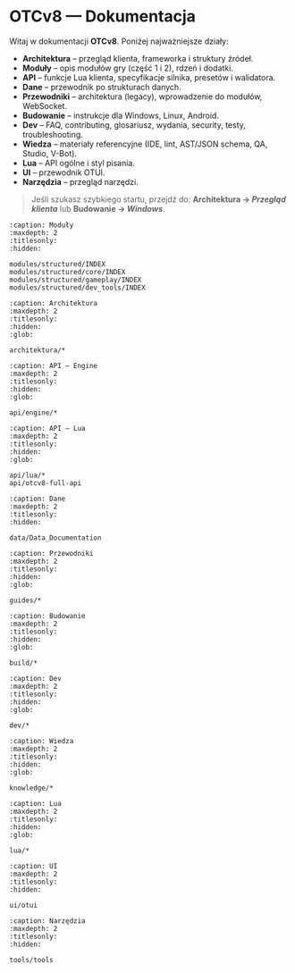 # OTCv8 — Dokumentacja

Witaj w dokumentacji **OTCv8**. Poniżej najważniejsze działy:

* **Architektura** – przegląd klienta, frameworka i struktury źródeł.
* **Moduły** – opis modułów gry (część 1 i 2), rdzeń i dodatki.
* **API** – funkcje Lua klienta, specyfikacje silnika, presetów i walidatora.
* **Dane** – przewodnik po strukturach danych.
* **Przewodniki** – architektura (legacy), wprowadzenie do modułów, WebSocket.
* **Budowanie** – instrukcje dla Windows, Linux, Android.
* **Dev** – FAQ, contributing, glosariusz, wydania, security, testy, troubleshooting.
* **Wiedza** – materiały referencyjne (IDE, lint, AST/JSON schema, QA, Studio, V-Bot).
* **Lua** – API ogólne i styl pisania.
* **UI** – przewodnik OTUI.
* **Narzędzia** – przegląd narzędzi.

> Jeśli szukasz szybkiego startu, przejdź do:
> **Architektura → *Przegląd klienta*** lub **Budowanie → *Windows***.

```{toctree}
:caption: Moduły
:maxdepth: 2
:titlesonly:
:hidden:

modules/structured/INDEX
modules/structured/core/INDEX
modules/structured/gameplay/INDEX
modules/structured/dev_tools/INDEX
```

```{toctree}
:caption: Architektura
:maxdepth: 2
:titlesonly:
:hidden:
:glob:

architektura/*
```

```{toctree}
:caption: API – Engine
:maxdepth: 2
:titlesonly:
:hidden:
:glob:

api/engine/*
```

```{toctree}
:caption: API – Lua
:maxdepth: 2
:titlesonly:
:hidden:
:glob:

api/lua/*
api/otcv8-full-api
```

```{toctree}
:caption: Dane
:maxdepth: 2
:titlesonly:
:hidden:

data/Data_Documentation
```

```{toctree}
:caption: Przewodniki
:maxdepth: 2
:titlesonly:
:hidden:
:glob:

guides/*
```

```{toctree}
:caption: Budowanie
:maxdepth: 2
:titlesonly:
:hidden:
:glob:

build/*
```

```{toctree}
:caption: Dev
:maxdepth: 2
:titlesonly:
:hidden:
:glob:

dev/*
```

```{toctree}
:caption: Wiedza
:maxdepth: 2
:titlesonly:
:hidden:
:glob:

knowledge/*
```

```{toctree}
:caption: Lua
:maxdepth: 2
:titlesonly:
:hidden:
:glob:

lua/*
```

```{toctree}
:caption: UI
:maxdepth: 2
:titlesonly:
:hidden:

ui/otui
```

```{toctree}
:caption: Narzędzia
:maxdepth: 2
:titlesonly:
:hidden:

tools/tools
```
